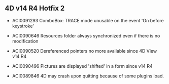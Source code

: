 4D v14 R4 Hotfix 2
---

* ACI0091293 ComboBox: TRACE mode unusable on the event 'On before keystroke'

* ACI0090646 Resources folder always synchronized even if there is no modification

* ACI0090520 Dereferenced pointers no more available since 4D View v14 R4

* ACI0090496 Pictures are displayed 'shifted' in a form since v14 R4

* ACI0089846 4D may crash upon quitting because of some plugins load.
